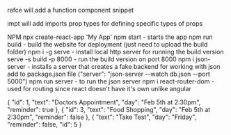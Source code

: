 rafce will add a function component snippet

impt will add imports prop types for defining specific types of props

NPM
npx create-react-app 'My App'
npm start - starts the app
npm run build - build the website for deployment (just need to upload the build folder)
npm i -g serve - install local http server for running the build version
serve -s build -p 8000 - run the build version on port 8000
npm i json-server - installs a server that creates a fake backend for working with json
add to package.json file ("server": "json-server --watch db.json --port 5000")
npm run server - to run the json server
npm i react-router-dom - used for routing since react doesn't have it's own unlike angular


{
      "id": 1,
      "text": "Doctors Appointment",
      "day": "Feb 5th at 2:30pm",
      "reminder": true
    },
    {
      "id": 3,
      "text": "Food Shopping",
      "day": "Feb 5th at 2:30pm",
      "reminder": false
    },
    {
      "text": "Take Test",
      "day": "Friday",
      "reminder": false,
      "id": 5
    }